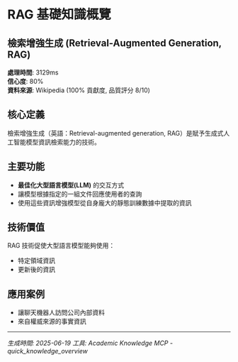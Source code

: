 # RAG 基礎知識概覽

## 檢索增強生成 (Retrieval-Augmented Generation, RAG)

**處理時間**: 3129ms  
**信心度**: 80%  
**資料來源**: Wikipedia (100% 貢獻度, 品質評分 8/10)

## 核心定義
檢索增強生成（英語：Retrieval-augmented generation, RAG）是賦予生成式人工智能模型資訊檢索能力的技術。

## 主要功能
- **最佳化大型語言模型(LLM)** 的交互方式
- 讓模型根據指定的一組文件回應使用者的查詢
- 使用這些資訊增強模型從自身龐大的靜態訓練數據中提取的資訊

## 技術價值
RAG 技術促使大型語言模型能夠使用：
- 特定領域資訊
- 更新後的資訊

## 應用案例
- 讓聊天機器人訪問公司內部資料
- 來自權威來源的事實資訊

---
*生成時間: 2025-06-19*
*工具: Academic Knowledge MCP - quick_knowledge_overview*